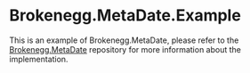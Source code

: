 # Brokenegg.MetaDate.Example

This is an example of Brokenegg.MetaDate, please refer to the [Brokenegg.MetaDate](https://github.com/brokenegg-io/Brokenegg.MetaDate) repository for more information about the implementation.
